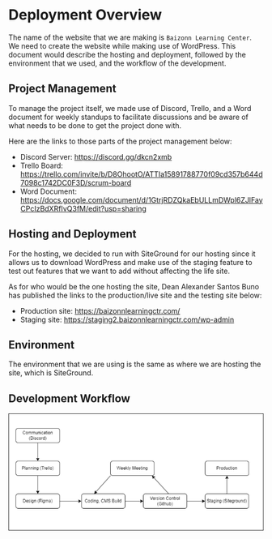# Deployment Overview

The name of the website that we are making is `Baizonn Learning Center`. We need to create the website while making use of WordPress. This document would describe the hosting and deployment, followed by the environment that we used, and the workflow of the development.

## Project Management
To manage the project itself, we made use of Discord, Trello, and a Word document for weekly standups to facilitate discussions and be aware of what needs to be done to get the project done with.

Here are the links to those parts of the project management below:
- Discord Server: <a href="https://discord.gg/dkcn2xmb">https://discord.gg/dkcn2xmb</a>
- Trello Board: <a href="https://trello.com/invite/b/D8OhootO/ATTIa15891788770f09cd357b644d7098c1742DC0F3D/scrum-board">https://trello.com/invite/b/D8OhootO/ATTIa15891788770f09cd357b644d7098c1742DC0F3D/scrum-board</a>
- Word Document: <a href="https://docs.google.com/document/d/1GtrjRDZQkaEbULLmDWpl6ZJlFayCPcIzBdXRfIvQ3fM/edit?usp=sharing">https://docs.google.com/document/d/1GtrjRDZQkaEbULLmDWpl6ZJlFayCPcIzBdXRfIvQ3fM/edit?usp=sharing</a>

## Hosting and Deployment

For the hosting, we decided to run with SiteGround for our hosting since it allows us to download WordPress and make use of the staging feature to test out features that we want to add without affecting the life site.

As for who would be the one hosting the site, Dean Alexander Santos Buno has published the links to the production/live site and the testing site below:
- Production site: <a href="https://baizonnlearningctr.com/">https://baizonnlearningctr.com/</a>
- Staging site: <a href="https://staging2.baizonnlearningctr.com/wp-admin">https://staging2.baizonnlearningctr.com/wp-admin</a>

## Environment

The environment that we are using is the same as where we are hosting the site, which is SiteGround.

## Development Workflow

![Workflow](https://github.com/nathanfinian/sp512023-cp3402-grp-n/blob/main/CMS%20Workflow.png?raw=true)